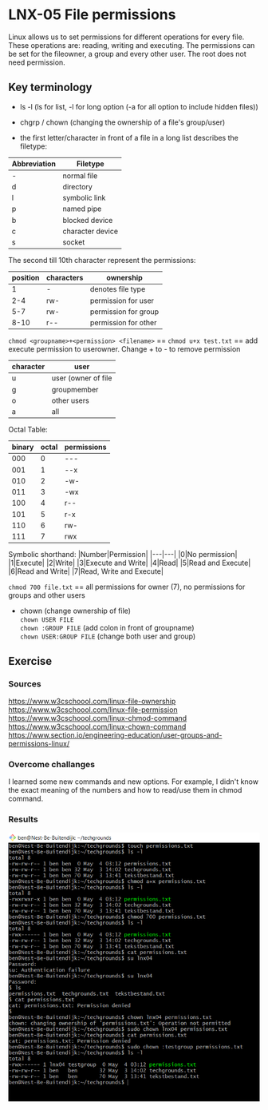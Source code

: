 # LNX-05 File permissions
Linux allows us to set permissions for different operations for every file.  
These operations are: reading, writing and executing.
The permissions can be set for the fileowner, a group and every other user. The root does not need permission.  

## Key terminology
- ls -l (ls for list, -l for long option (-a for all option to include hidden files))
- chgrp / chown (changing the ownership of a file's group/user)

- the first letter/character in front of a file in a long list describes the filetype:   

|Abbreviation | Filetype|
|--- | ---  
|\- | normal file|  
|d | directory|
|l | symbolic link|
|p | named pipe|
|b | blocked device|
|c | character device|
|s | socket |

The second till 10th character represent the permissions:

|position | characters | ownership|
|---|---|---|
|1 | - | denotes file type|
|2-4 | rw- | permission for user|
|5-7 | rw- | permission for group|
|8-10 | r-- | permission for other|

`chmod <groupname>+<permission> <filename>` == `chmod u+x test.txt` == add execute permission to userowner.
Change + to - to remove permission

|character|user|
|---|---|
|u|user (owner of file|
|g|groupmember|
|o|other users|
|a|all|

Octal Table:

|binary|octal|permissions|
|---|---|---|
|000|0|---|
|001|1|--x|
|010|2|-w-|
|011|3|-wx|
|100|4|r--|
|101|5|r-x|
|110|6|rw-|
|111|7|rwx|

Symbolic shorthand:
|Number|Permission|
|---|---|
|0|No permission|
|1|Execute|
|2|Write|
|3|Execute and Write|
|4|Read|
|5|Read and Execute|
|6|Read and Write|
|7|Read, Write and Execute|

`chmod 700 file.txt` == all permissions for owner (7), no permissions for groups and other users

- chown (change ownership of file)   
`chown USER FILE`  
`chown :GROUP FILE` (add colon in front of groupname)  
`chown USER:GROUP FILE` (change both user and group)  

## Exercise
### Sources
https://www.w3cschoool.com/linux-file-ownership  
https://www.w3cschoool.com/linux-file-permission  
https://www.w3cschoool.com/linux-chmod-command  
https://www.w3cschoool.com/linux-chown-command
https://www.section.io/engineering-education/user-groups-and-permissions-linux/  

### Overcome challanges
I learned some new commands and new options. For example, I didn't know the exact meaning of the numbers and how to read/use them in chmod command.

### Results
![LNX-05 screenshot](../00_includes/LNX-05.png)

